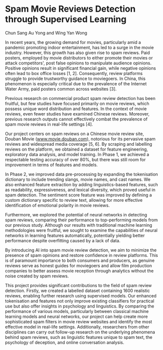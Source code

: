 # Spam Movie Reviews Detection through Supervised Learning

Chun Sang Au Yong and Wing Yan Wong


In recent years, the growing demand for movies, particularly amid a pandemic promoting indoor entertainment, has led to a surge in the movie industry. However, this growth has also given rise to spam reviews. Paid posters, employed by movie distributors to either promote their movies or attack competitors', post false opinions to manipulate audience opinions. Positive opinions result in significant financial gain, while negative opinions often lead to box office losses [1, 2]. Consequently, review platforms struggle to provide trustworthy guidance to moviegoers. In China, this phenomenon is especially critical due to the prevalence of the Internet Water Army, paid posters common across websites [3].

Previous research on commercial product spam review detection has been fruitful, but few studies have focused primarily on movie reviews, which possess unique word distribution and features. In the context of movie reviews, even fewer studies have examined Chinese reviews. Moreover, previous research outputs cannot effectively combat the prevalence of spam movie reviews in real-life settings [4].

Our project centers on spam reviews on a Chinese movie review site, Douban Movie (www.movie.douban.com), notorious for its pervasive spam reviews and widespread media coverage [5, 6]. By scraping and labelling reviews on the platform, we obtained a dataset for feature engineering, exploratory data analysis, and model training. In Phase 1, we achieved a respectable testing accuracy of over 80%, but there was still room for improvement in terms of features and models.

In Phase 2, we improved data pre-processing by expanding the tokenisation dictionary to include trending slangs, movie names, and cast names. We also enhanced feature extraction by adding linguistics-based features, such as readability, expressiveness, and lexical diversity, which proved useful in spam detection. The sentiment score feature was improved by defining a custom dictionary specific to review text, allowing for more effective identification of emotional polarity in movie reviews.

Furthermore, we explored the potential of neural networks in detecting spam reviews, comparing their performance to top-performing models from our previous study. Although our results with traditional machine learning methodologies were fruitful, we sought to examine the capabilities of neural networks in learning features automatically, potentially yielding better performance despite overfitting caused by a lack of data.

By introducing AI into spam movie review detection, we aim to minimize the presence of spam opinions and restore confidence in review platforms. This is of paramount importance to both consumers and producers, as genuine reviews serve as honest guides for moviegoers and allow film production companies to better assess movie reception through analytics without the noise created by spam reviews.

This project provides significant contributions to the field of spam review detection. Firstly, we created a labelled dataset containing 1600 realistic reviews, enabling further research using supervised models. Our enhanced tokenisation and features not only improve existing classifiers for practical use but also offer insights in psychology and linguistics. By comparing the performance of various models, particularly between classical machine learning models and neural networks, our project can help create more sophisticated spam filters in movie review websites and identify the most effective model in real-life settings. Additionally, researchers from other disciplines can carry out follow-up research on the underlying phenomena behind spam reviews, such as linguistic features unique to spam text, the psychology of deception, and online conversation analysis.
